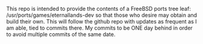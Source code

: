 This repo is intended to provide the contents of a FreeBSD ports tree leaf: /usr/ports/games/eternallands-dev so that those who desire may obtain and build their own.  This will follow the github repo with updates as frequent as I am able, tied to commits there.  My commits to be ONE day behind in order to avoid multiple commits of the same date.
